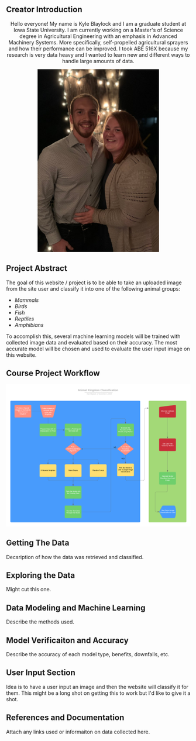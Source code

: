 ## Creator Introduction

<div align="center">  
   
Hello everyone! My name is Kyle Blaylock and I am a graduate student at Iowa State University. I am currently working on a Master's of Science degree in Agricultural Engineering with an emphasis in Advanced Machinery Systems. More specifically, self-propelled agricultural sprayers and how their performance can be improved. I took ABE 516X because my research is very data heavy and I wanted to learn new and different ways to handle large amounts of data.
   
</div>

<p align="center">
  <img height="500" src="IMG_0303.jpg">
</p>

## Project Abstract
  
The goal of this website / project is to be able to take an uploaded image from the site user and classify it into one of the following animal groups:

  - *Mammals*
  - *Birds*
  - *Fish*
  - *Reptiles*
  - *Amphibians*
  
To accomplish this, several machine learning models will be trained with collected image data and evaluated based on their accuracy.
The most accurate model will be chosen and used to evaluate the user input image on this website.

## Course Project Workflow

<p align="center">
  <img width="1000" src="Animal%20Kingdom%20Classification.png">
</p>

## Getting The Data

Decsription of how the data was retrieved and classified.

## Exploring the Data

Might cut this one.

## Data Modeling and Machine Learning
  
Describe the methods used.

## Model Verificaiton and Accuracy

Describe the accuracy of each model type, benefits, downfalls, etc.

## User Input Section

Idea is to have a user input an image and then the website will classify it for them.
This might be a long shot on getting this to work but I'd like to give it a shot.

## References and Documentation

Attach any links used or informaiton on data collected here.
